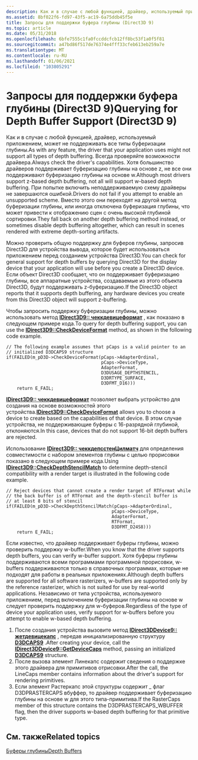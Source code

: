 ```yaml
---
description: Как и в случае с любой функцией, драйвер, используемый приложением, может не поддерживать все типы буферизации глубины.
ms.assetid: 8bf022f6-fd97-43f5-ac19-6a75ddb45f5e
title: Запросы для поддержки буфера глубины (Direct3D 9)
ms.topic: article
ms.date: 05/31/2018
ms.openlocfilehash: 6bfe7555c1fa0fccddcfcb12ff8bc53f1a0f5f81
ms.sourcegitcommit: a47bd86f517de76374e4fff33cfeb613eb259a7e
ms.translationtype: MT
ms.contentlocale: ru-RU
ms.lasthandoff: 01/06/2021
ms.locfileid: "103805291"
---
```

# <a name="querying-for-depth-buffer-support-direct3d-9"></a><span data-ttu-id="b8cf1-103">Запросы для поддержки буфера глубины (Direct3D 9)</span><span class="sxs-lookup"><span data-stu-id="b8cf1-103">Querying for Depth Buffer Support (Direct3D 9)</span></span>

<span data-ttu-id="b8cf1-104">Как и в случае с любой функцией, драйвер, используемый приложением, может не поддерживать все типы буферизации глубины.</span><span class="sxs-lookup"><span data-stu-id="b8cf1-104">As with any feature, the driver that your application uses might not support all types of depth buffering.</span></span> <span data-ttu-id="b8cf1-105">Всегда проверяйте возможности драйвера.</span><span class="sxs-lookup"><span data-stu-id="b8cf1-105">Always check the driver's capabilities.</span></span> <span data-ttu-id="b8cf1-106">Хотя большинство драйверов поддерживает буферизацию глубины на основе z, не все они поддерживают буферизацию глубины на основе w.</span><span class="sxs-lookup"><span data-stu-id="b8cf1-106">Although most drivers support z-based depth buffering, not all will support w-based depth buffering.</span></span> <span data-ttu-id="b8cf1-107">При попытке включить неподдерживаемую схему драйверы не завершаются ошибкой.</span><span class="sxs-lookup"><span data-stu-id="b8cf1-107">Drivers do not fail if you attempt to enable an unsupported scheme.</span></span> <span data-ttu-id="b8cf1-108">Вместо этого они переходят на другой метод буферизации глубины, или иногда отключена буферизация глубины, что может привести к отображению сцен с очень высокой глубиной сортировки.</span><span class="sxs-lookup"><span data-stu-id="b8cf1-108">They fall back on another depth buffering method instead, or sometimes disable depth buffering altogether, which can result in scenes rendered with extreme depth-sorting artifacts.</span></span>

<span data-ttu-id="b8cf1-109">Можно проверить общую поддержку для буферов глубины, запросив Direct3D для устройства вывода, которое будет использоваться приложением перед созданием устройства Direct3D.</span><span class="sxs-lookup"><span data-stu-id="b8cf1-109">You can check for general support for depth buffers by querying Direct3D for the display device that your application will use before you create a Direct3D device.</span></span> <span data-ttu-id="b8cf1-110">Если объект Direct3D сообщает, что он поддерживает буферизацию глубины, все аппаратные устройства, создаваемые из этого объекта Direct3D, будут поддерживать z-буферизацию.</span><span class="sxs-lookup"><span data-stu-id="b8cf1-110">If the Direct3D object reports that it supports depth buffering, any hardware devices you create from this Direct3D object will support z-buffering.</span></span>

<span data-ttu-id="b8cf1-111">Чтобы запросить поддержку буферизации глубины, можно использовать метод [**IDirect3D9:: чеккдевицеформат**](/windows/win32/api/d3d9/nf-d3d9-idirect3d9-checkdeviceformat) , как показано в следующем примере кода.</span><span class="sxs-lookup"><span data-stu-id="b8cf1-111">To query for depth buffering support, you can use the [**IDirect3D9::CheckDeviceFormat**](/windows/win32/api/d3d9/nf-d3d9-idirect3d9-checkdeviceformat) method, as shown in the following code example.</span></span>


```
// The following example assumes that pCaps is a valid pointer to an 
// initialized D3DCAPS9 structure
if(FAILED(m_pD3D->CheckDeviceFormat(pCaps->AdapterOrdinal, 
                                    pCaps->DeviceType, 
                                    AdapterFormat, 
                                    D3DUSAGE_DEPTHSTENCIL, 
                                    D3DRTYPE_SURFACE,
                                    D3DFMT_D16)))
    return E_FAIL;
```



<span data-ttu-id="b8cf1-112">[**IDirect3D9:: чеккдевицеформат**](/windows/win32/api/d3d9/nf-d3d9-idirect3d9-checkdeviceformat) позволяет выбрать устройство для создания на основе возможностей этого устройства.</span><span class="sxs-lookup"><span data-stu-id="b8cf1-112">[**IDirect3D9::CheckDeviceFormat**](/windows/win32/api/d3d9/nf-d3d9-idirect3d9-checkdeviceformat) allows you to choose a device to create based on the capabilities of that device.</span></span> <span data-ttu-id="b8cf1-113">В этом случае устройства, не поддерживающие буферы с 16-разрядной глубиной, отклоняются.</span><span class="sxs-lookup"><span data-stu-id="b8cf1-113">In this case, devices that do not support 16-bit depth buffers are rejected.</span></span>

<span data-ttu-id="b8cf1-114">Использование [**IDirect3D9:: чеккдепсстенЦилматч**](/windows/win32/api/d3d9/nf-d3d9-idirect3d9-checkdepthstencilmatch) для определения совместимости с набором элементов глубины с целью прорисовки показано в следующем примере кода.</span><span class="sxs-lookup"><span data-stu-id="b8cf1-114">Using [**IDirect3D9::CheckDepthStencilMatch**](/windows/win32/api/d3d9/nf-d3d9-idirect3d9-checkdepthstencilmatch) to determine depth-stencil compatibility with a render target is illustrated in the following code example.</span></span>


```
// Reject devices that cannot create a render target of RTFormat while
// the back buffer is of RTFormat and the depth-stencil buffer is
// at least 8 bits of stencil
if(FAILED(m_pD3D->CheckDepthStencilMatch(pCaps->AdapterOrdinal,
                                        pCaps->DeviceType, 
                                        AdapterFormat, 
                                        RTFormat, 
                                        D3DFMT_D24S8)))
    return E_FAIL;
```



<span data-ttu-id="b8cf1-115">Если известно, что драйвер поддерживает буферы глубины, можно проверить поддержку w-buffer.</span><span class="sxs-lookup"><span data-stu-id="b8cf1-115">When you know that the driver supports depth buffers, you can verify w-buffer support.</span></span> <span data-ttu-id="b8cf1-116">Хотя буферы глубины поддерживаются всеми программами программной прорисовки, w-buffers поддерживаются только в справочных программах, которые не подходят для работы в реальных приложениях.</span><span class="sxs-lookup"><span data-stu-id="b8cf1-116">Although depth buffers are supported for all software rasterizers, w-buffers are supported only by the reference rasterizer, which is not suited for use by real-world applications.</span></span> <span data-ttu-id="b8cf1-117">Независимо от типа устройства, используемого приложением, перед включением буферизации глубины на основе w следует проверить поддержку для w-буферов.</span><span class="sxs-lookup"><span data-stu-id="b8cf1-117">Regardless of the type of device your application uses, verify support for w-buffers before you attempt to enable w-based depth buffering.</span></span>

1.  <span data-ttu-id="b8cf1-118">После создания устройства вызовите метод [**IDirect3DDevice9:: жетдевицекапс**](/windows/desktop/api) , передав инициализированную структуру [**D3DCAPS9**](/windows/desktop/api/D3D9Caps/ns-d3d9caps-d3dcaps9) .</span><span class="sxs-lookup"><span data-stu-id="b8cf1-118">After creating your device, call the [**IDirect3DDevice9::GetDeviceCaps**](/windows/desktop/api) method, passing an initialized [**D3DCAPS9**](/windows/desktop/api/D3D9Caps/ns-d3d9caps-d3dcaps9) structure.</span></span>
2.  <span data-ttu-id="b8cf1-119">После вызова элемент Линекапс содержит сведения о поддержке этого драйвера для примитивов отрисовки.</span><span class="sxs-lookup"><span data-stu-id="b8cf1-119">After the call, the LineCaps member contains information about the driver's support for rendering primitives.</span></span>
3.  <span data-ttu-id="b8cf1-120">Если элемент Растеркапс этой структуры содержит \_ флаг D3DPRASTERCAPS вбуффер, то драйвер поддерживает буферизацию глубины на основе w для этого типа-примитива.</span><span class="sxs-lookup"><span data-stu-id="b8cf1-120">If the RasterCaps member of this structure contains the D3DPRASTERCAPS\_WBUFFER flag, then the driver supports w-based depth buffering for that primitive type.</span></span>

## <a name="related-topics"></a><span data-ttu-id="b8cf1-121">См. также</span><span class="sxs-lookup"><span data-stu-id="b8cf1-121">Related topics</span></span>

<dl> <dt>

[<span data-ttu-id="b8cf1-122">Буферы глубины</span><span class="sxs-lookup"><span data-stu-id="b8cf1-122">Depth Buffers</span></span>](depth-buffers.md)
</dt> </dl>

 

 
